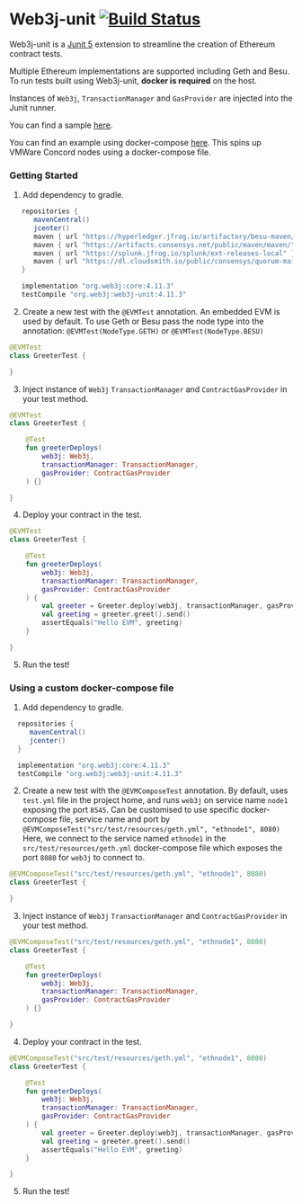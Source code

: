 # Web3j-unit [![Build Status](https://github.com/web3j/web3j-unit/actions/workflows/build.yml/badge.svg)](https://github.com/web3j/web3j-unit/actions/workflows/build.yml)

Web3j-unit is a [Junit 5](https://junit.org/junit5/docs/current/user-guide/) extension to streamline the creation of Ethereum contract tests.

Multiple Ethereum implementations are supported including Geth and Besu. To run tests built using Web3j-unit, **docker is required** on the host.

Instances of `Web3j`, `TransactionManager` and `GasProvider` are injected into the Junit runner.

You can find a sample [here](https://github.com/web3j/web3j-unitexample).

You can find an example using docker-compose [here](https://github.com/web3j/web3j-unit-docker-compose-example). This spins up VMWare Concord nodes using a docker-compose file. 

### Getting Started

1. Add dependency to gradle.

```groovy
   repositories {
      mavenCentral()
      jcenter()
      maven { url "https://hyperledger.jfrog.io/artifactory/besu-maven/" }
      maven { url "https://artifacts.consensys.net/public/maven/maven/" }
      maven { url "https://splunk.jfrog.io/splunk/ext-releases-local" }
      maven { url "https://dl.cloudsmith.io/public/consensys/quorum-mainnet-launcher/maven/" }
   }

   implementation "org.web3j:core:4.11.3"
   testCompile "org.web3j:web3j-unit:4.11.3"
```

2. Create a new test with the `@EVMTest` annotation. An embedded EVM is used by default. To use Geth or Besu pass the node type into the annotation: `@EVMTest(NodeType.GETH)` or `@EVMTest(NodeType.BESU)`

```kotlin
@EVMTest
class GreeterTest {

}
```

3. Inject instance of `Web3j` `TransactionManager` and `ContractGasProvider` in your test method.

```kotlin
@EVMTest
class GreeterTest {

    @Test
    fun greeterDeploys(
        web3j: Web3j,
        transactionManager: TransactionManager,
        gasProvider: ContractGasProvider
    ) {}

}
```

4. Deploy your contract in the test.

```kotlin
@EVMTest
class GreeterTest {

    @Test
    fun greeterDeploys(
        web3j: Web3j,
        transactionManager: TransactionManager,
        gasProvider: ContractGasProvider
    ) {
        val greeter = Greeter.deploy(web3j, transactionManager, gasProvider, "Hello EVM").send()
        val greeting = greeter.greet().send()
        assertEquals("Hello EVM", greeting)
    }

}
```

5. Run the test!

### Using a custom docker-compose file

1. Add dependency to gradle.
   
```groovy
  repositories {
     mavenCentral()
     jcenter()
  }

  implementation "org.web3j:core:4.11.3"
  testCompile "org.web3j:web3j-unit:4.11.3"
```

2. Create a new test with the `@EVMComposeTest` annotation.
By default, uses `test.yml` file in the project home, and runs `web3j` on service name `node1` exposing the port `8545`. 
Can be customised to use specific docker-compose file, service name and port by `@EVMComposeTest("src/test/resources/geth.yml", "ethnode1", 8080)`
Here, we connect to the service named `ethnode1` in the `src/test/resources/geth.yml` docker-compose file which exposes the port `8080` for `web3j` to connect to. 

```kotlin
@EVMComposeTest("src/test/resources/geth.yml", "ethnode1", 8080)
class GreeterTest {

}
```

3. Inject instance of `Web3j` `TransactionManager` and `ContractGasProvider` in your test method.

```kotlin
@EVMComposeTest("src/test/resources/geth.yml", "ethnode1", 8080)
class GreeterTest {

    @Test
    fun greeterDeploys(
        web3j: Web3j,
        transactionManager: TransactionManager,
        gasProvider: ContractGasProvider
    ) {}

}
```

4. Deploy your contract in the test.

```kotlin
@EVMComposeTest("src/test/resources/geth.yml", "ethnode1", 8080)
class GreeterTest {

    @Test
    fun greeterDeploys(
        web3j: Web3j,
        transactionManager: TransactionManager,
        gasProvider: ContractGasProvider
    ) {
        val greeter = Greeter.deploy(web3j, transactionManager, gasProvider, "Hello EVM").send()
        val greeting = greeter.greet().send()
        assertEquals("Hello EVM", greeting)
    }

}
```

5. Run the test!
